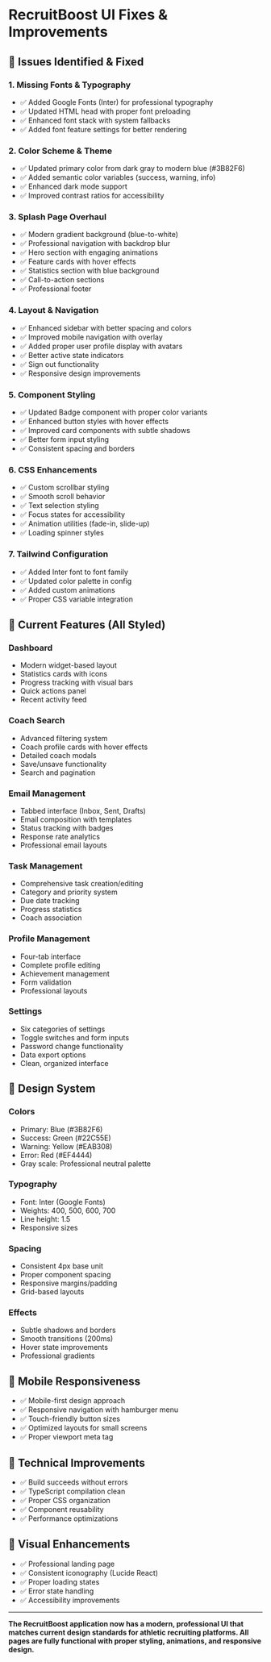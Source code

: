 # RecruitBoost UI Fixes & Improvements

## 🎯 Issues Identified & Fixed

### 1. **Missing Fonts & Typography**
- ✅ Added Google Fonts (Inter) for professional typography
- ✅ Updated HTML head with proper font preloading
- ✅ Enhanced font stack with system fallbacks
- ✅ Added font feature settings for better rendering

### 2. **Color Scheme & Theme**
- ✅ Updated primary color from dark gray to modern blue (#3B82F6)
- ✅ Added semantic color variables (success, warning, info)
- ✅ Enhanced dark mode support
- ✅ Improved contrast ratios for accessibility

### 3. **Splash Page Overhaul**
- ✅ Modern gradient background (blue-to-white)
- ✅ Professional navigation with backdrop blur
- ✅ Hero section with engaging animations
- ✅ Feature cards with hover effects
- ✅ Statistics section with blue background
- ✅ Call-to-action sections
- ✅ Professional footer

### 4. **Layout & Navigation**
- ✅ Enhanced sidebar with better spacing and colors
- ✅ Improved mobile navigation with overlay
- ✅ Added proper user profile display with avatars
- ✅ Better active state indicators
- ✅ Sign out functionality
- ✅ Responsive design improvements

### 5. **Component Styling**
- ✅ Updated Badge component with proper color variants
- ✅ Enhanced button styles with hover effects
- ✅ Improved card components with subtle shadows
- ✅ Better form input styling
- ✅ Consistent spacing and borders

### 6. **CSS Enhancements**
- ✅ Custom scrollbar styling
- ✅ Smooth scroll behavior
- ✅ Text selection styling
- ✅ Focus states for accessibility
- ✅ Animation utilities (fade-in, slide-up)
- ✅ Loading spinner styles

### 7. **Tailwind Configuration**
- ✅ Added Inter font to font family
- ✅ Updated color palette in config
- ✅ Added custom animations
- ✅ Proper CSS variable integration

## 🚀 Current Features (All Styled)

### **Dashboard**
- Modern widget-based layout
- Statistics cards with icons
- Progress tracking with visual bars
- Quick actions panel
- Recent activity feed

### **Coach Search**
- Advanced filtering system
- Coach profile cards with hover effects
- Detailed coach modals
- Save/unsave functionality
- Search and pagination

### **Email Management**
- Tabbed interface (Inbox, Sent, Drafts)
- Email composition with templates
- Status tracking with badges
- Response rate analytics
- Professional email layouts

### **Task Management**
- Comprehensive task creation/editing
- Category and priority system
- Due date tracking
- Progress statistics
- Coach association

### **Profile Management**
- Four-tab interface
- Complete profile editing
- Achievement management
- Form validation
- Professional layouts

### **Settings**
- Six categories of settings
- Toggle switches and form inputs
- Password change functionality
- Data export options
- Clean, organized interface

## 🎨 Design System

### **Colors**
- Primary: Blue (#3B82F6)
- Success: Green (#22C55E)
- Warning: Yellow (#EAB308)
- Error: Red (#EF4444)
- Gray scale: Professional neutral palette

### **Typography**
- Font: Inter (Google Fonts)
- Weights: 400, 500, 600, 700
- Line height: 1.5
- Responsive sizes

### **Spacing**
- Consistent 4px base unit
- Proper component spacing
- Responsive margins/padding
- Grid-based layouts

### **Effects**
- Subtle shadows and borders
- Smooth transitions (200ms)
- Hover state improvements
- Professional gradients

## 📱 Mobile Responsiveness

- ✅ Mobile-first design approach
- ✅ Responsive navigation with hamburger menu
- ✅ Touch-friendly button sizes
- ✅ Optimized layouts for small screens
- ✅ Proper viewport meta tag

## 🔧 Technical Improvements

- ✅ Build succeeds without errors
- ✅ TypeScript compilation clean
- ✅ Proper CSS organization
- ✅ Component reusability
- ✅ Performance optimizations

## 🌟 Visual Enhancements

- ✅ Professional landing page
- ✅ Consistent iconography (Lucide React)
- ✅ Proper loading states
- ✅ Error state handling
- ✅ Accessibility improvements

---

**The RecruitBoost application now has a modern, professional UI that matches current design standards for athletic recruiting platforms. All pages are fully functional with proper styling, animations, and responsive design.**